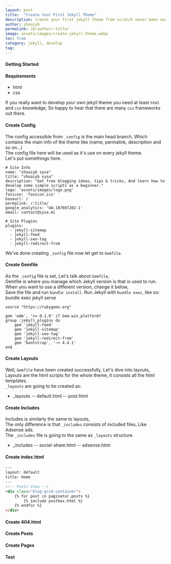 ```yaml
---
layout: post
title:  "Create Your First Jekyll Theme"
description: Create your first jekyll theme from scratch never been easier, but with me you'll find it much easier.
author: shoaiyb
permalink: /@:author/:title/
image: assets/images/create-jekyll-theme.webp
toc: true
category: jekyll, develop
tag: 
---
```


#### Getting Started

#### Requirements
- html
- css

If you really want to develop your own jekyll theme you need at least `html` and `css` knowledge, So happy to hear that there are many `css` frameworks out there.

#### Create Config
The config accessible from `_config` is the main head branch, Which contains the main info of the theme like (name, permalink, description and so on...)    
The config file here will be used as it's use on every jekyll theme.    
Let's put somethings here.
```config
# Site Info
name: "shoaiyb sysa"
title: "shoaiyb sysa"
description: "Get free blogging ideas, tips & tricks, And learn how to develop some simple scripts as a beginner."
logo: 'assets/images/logo.png'
favicon: 'favicon.ico'
baseurl: /
permalink: /:title/
google_analytics: 'UA-187607202-1'
email: contact@sysa.ml

# Site Plugins
plugins:
  - jekyll-sitemap
  - jekyll-feed
  - jekyll-seo-tag
  - jekyll-redirect-from
```
We've done creating `_config` file now let get to `Gemfile`.    

#### Create Gemfile
As the `_config` file is set, Let's talk about `Gemfile`,   
Gemfile is where you manage which Jekyll version is that is used to run.    
When you want to use a different version, change it below,    
Save the file and run `bundle install`. Run Jekyll with `bundle exec`, like so: bundle exec jekyll serve

```Gemfile
source "https://rubygems.org"

gem 'wdm', '>= 0.1.0' if Gem.win_platform?
group :jekyll_plugins do
    gem 'jekyll-feed'
    gem 'jekyll-sitemap'
    gem 'jekyll-seo-tag'
    gem 'jekyll-redirect-from'
    gem 'bootstrap', '~> 4.4.1'
end
```
#### Create Layouts
Well, `Gemfile` have been created successfully, Let's dive into layouts,     
Layouts are the html scripts for the whole theme, it consists all the html templates.   
`_layouts` are going to be created as:    
- _layouts
-- default.html
-- post.html

#### Create Includes
Includes is similarly the same to layouts,   
The only difference is that `_includes` consists of included files, Like Adsense ads.     
The `_includes` file is going to the same as `_layouts` structure.    
- _includes
-- social-share.html
-- adsense.html
#### Create index.html

```html
---
layout: default
title: Home
---
<!-- Posts View -->
<div class="blog-grid-container">
    {% for post in paginator.posts %}
        {% include postbox.html %}
    {% endfor %}
</div>

```
#### Create 404.html

#### Create Posts

#### Create Pages

#### Test


